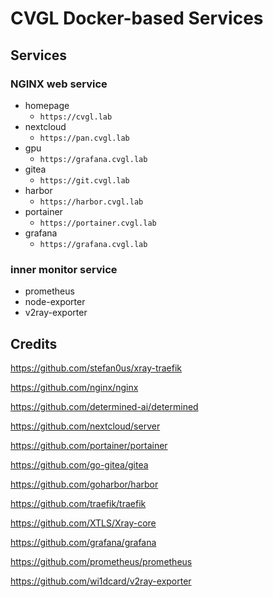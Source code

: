 # CVGL Docker-based Services

## Services

### NGINX web service
- homepage
    - `https://cvgl.lab`
- nextcloud
    - `https://pan.cvgl.lab`
- gpu
    - `https://grafana.cvgl.lab`
- gitea
    - `https://git.cvgl.lab`
- harbor
    - `https://harbor.cvgl.lab`
- portainer
    - `https://portainer.cvgl.lab`
- grafana
    - `https://grafana.cvgl.lab`

### inner monitor service

- prometheus
- node-exporter
- v2ray-exporter

## Credits

https://github.com/stefan0us/xray-traefik

https://github.com/nginx/nginx

https://github.com/determined-ai/determined

https://github.com/nextcloud/server

https://github.com/portainer/portainer

https://github.com/go-gitea/gitea

https://github.com/goharbor/harbor

https://github.com/traefik/traefik

https://github.com/XTLS/Xray-core

https://github.com/grafana/grafana

https://github.com/prometheus/prometheus

https://github.com/wi1dcard/v2ray-exporter
